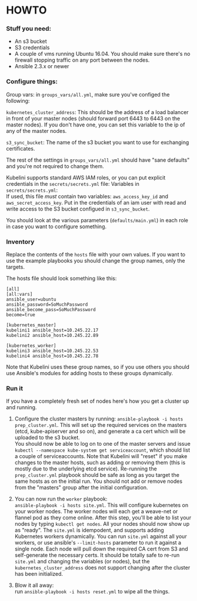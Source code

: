 # HOWTO

### Stuff you need:
- An s3 bucket
- S3 credentials
- A couple of vms running Ubuntu 16.04. You should make sure there's no firewall stopping traffic on any port between the nodes.
- Ansible 2.3.x or newer

### Configure things:
Group vars: in `groups_vars/all.yml`, make sure you've configed the following:   

`kubernetes_cluster_address`: This should be the address of a load balancer in front of your master nodes (should forward port 6443 to 6443 on the master nodes). If you don't have one, you can set this variable to the ip of any of the master nodes.   

`s3_sync_bucket`: The name of the s3 bucket you want to use for exchanging certificates.

The rest of the settings in `groups_vars/all.yml` should have "sane defaults" and you're not required to change them.

Kubelini supports standard AWS IAM roles, or you can put explicit credentials in the `secrets/secrets.yml` file:
Variables in `secrets/secrets.yml`:   
If used, this file _must_ contain two variables:
`aws_access_key_id` and `aws_secret_access_key`. Put in the credentials of an iam user with read and write access to the S3 bucket configued in `s3_sync_bucket`.

You should look at the various parameters (`defaults/main.yml`) in each role in case you want to configure something.

### Inventory
Replace the contents of the `hosts` file with your own values. If you want to use the example playbooks you should change the group names, only the targets.

The hosts file should look something like this:
```
[all]
[all:vars]
ansible_user=ubuntu
ansible_password=SoMuchPassword
ansible_become_pass=SoMuchPassword
become=true

[kubernetes_master]
kubelini1 ansible_host=10.245.22.17
kubelini2 ansible_host=10.245.22.89

[kubernetes_worker]
kubelini3 ansible_host=10.245.22.53
kubelini4 ansible_host=10.245.22.78
```
Note that Kubelini uses these group names, so if you use others you should use Ansible's modules for adding hosts to these groups dynamically.

### Run it
If you have a completely fresh set of nodes here's how you get a cluster up and running.
1. Configure the cluster masters by running:
`ansible-playbook -i hosts prep_cluster.yml`. This will set up the required services on the masters (etcd, kube-apiserver and so on), and generate a ca cert which will be uploaded to the s3 bucket.   
You should now be able to log on to one of the master servers and issue `kubectl --namespace kube-system get serviceaccount`, which should list a couple of serviceaccounts.
Note that Kubelini will "reset" if you make changes to the master hosts, such as adding or removing them (this is mostly due to the underlying etcd service). Re-running the `prep_cluster.yml` playbook should be safe as long as you target the same hosts as on the initial run. You should not add or remove nodes from the "masters" group after the initial configuration.

2. You can now run the `worker` playbook:   
`ansible-playbook -i hosts site.yml`. This will configure kubernetes on your worker nodes. The worker nodes will each get a weave-net or flannel pod as they come online. After this step, you'll be able to list your nodes by typing `kubectl get nodes`. All your nodes should now show up as "ready". The `site.yml` is idempodent, and supports adding Kubernetes workers dynamically. You can run `site.yml` against all your workers, or use ansible's `--limit-hosts` parameter to run it against a single node. Each node will pull down the required CA cert from S3 and self-generate the necessary certs. It should be totally safe to re-run `site.yml` and changing the variables (or nodes), but the `kubernetes_cluster_address` does not support changing after the cluster has been initialized.

3. Blow it all away:   
run `ansible-playbook -i hosts reset.yml` to wipe all the things.


